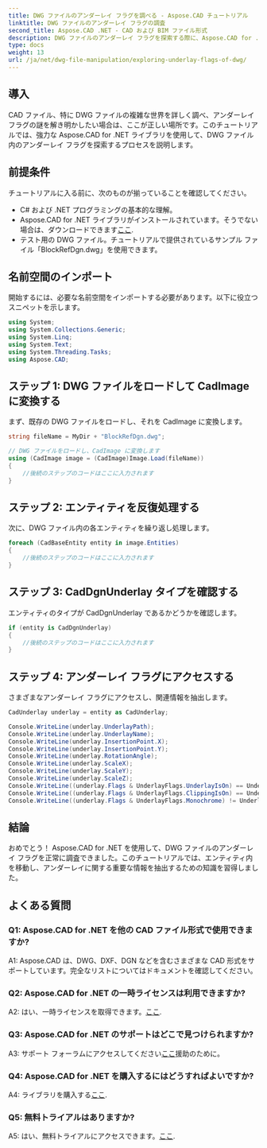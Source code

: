 ```yaml
---
title: DWG ファイルのアンダーレイ フラグを調べる - Aspose.CAD チュートリアル
linktitle: DWG ファイルのアンダーレイ フラグの調査
second_title: Aspose.CAD .NET - CAD および BIM ファイル形式
description: DWG ファイルのアンダーレイ フラグを探索する際に、Aspose.CAD for .NET の機能を解放します。ステップバイステップのガイドに従ってください。
type: docs
weight: 13
url: /ja/net/dwg-file-manipulation/exploring-underlay-flags-of-dwg/
---
```

## 導入

CAD ファイル、特に DWG ファイルの複雑な世界を詳しく調べ、アンダーレイ フラグの謎を解き明かしたい場合は、ここが正しい場所です。このチュートリアルでは、強力な Aspose.CAD for .NET ライブラリを使用して、DWG ファイル内のアンダーレイ フラグを探索するプロセスを説明します。

## 前提条件

チュートリアルに入る前に、次のものが揃っていることを確認してください。

- C# および .NET プログラミングの基本的な理解。
-  Aspose.CAD for .NET ライブラリがインストールされています。そうでない場合は、ダウンロードできます[ここ](https://releases.aspose.com/cad/net/).
- テスト用の DWG ファイル。チュートリアルで提供されているサンプル ファイル「BlockRefDgn.dwg」を使用できます。

## 名前空間のインポート

開始するには、必要な名前空間をインポートする必要があります。以下に役立つスニペットを示します。

```csharp
using System;
using System.Collections.Generic;
using System.Linq;
using System.Text;
using System.Threading.Tasks;
using Aspose.CAD;

```

## ステップ 1: DWG ファイルをロードして CadImage に変換する

まず、既存の DWG ファイルをロードし、それを CadImage に変換します。

```csharp
string fileName = MyDir + "BlockRefDgn.dwg";

// DWG ファイルをロードし、CadImage に変換します
using (CadImage image = (CadImage)Image.Load(fileName))
{
    //後続のステップのコードはここに入力されます
}
```

## ステップ 2: エンティティを反復処理する

次に、DWG ファイル内の各エンティティを繰り返し処理します。

```csharp
foreach (CadBaseEntity entity in image.Entities)
{
    //後続のステップのコードはここに入力されます
}
```

## ステップ 3: CadDgnUnderlay タイプを確認する

エンティティのタイプが CadDgnUnderlay であるかどうかを確認します。

```csharp
if (entity is CadDgnUnderlay)
{
    //後続のステップのコードはここに入力されます
}
```

## ステップ 4: アンダーレイ フラグにアクセスする

さまざまなアンダーレイ フラグにアクセスし、関連情報を抽出します。

```csharp
CadUnderlay underlay = entity as CadUnderlay;

Console.WriteLine(underlay.UnderlayPath);
Console.WriteLine(underlay.UnderlayName);
Console.WriteLine(underlay.InsertionPoint.X);
Console.WriteLine(underlay.InsertionPoint.Y);
Console.WriteLine(underlay.RotationAngle);
Console.WriteLine(underlay.ScaleX);
Console.WriteLine(underlay.ScaleY);
Console.WriteLine(underlay.ScaleZ);
Console.WriteLine((underlay.Flags & UnderlayFlags.UnderlayIsOn) == UnderlayFlags.UnderlayIsOn);
Console.WriteLine((underlay.Flags & UnderlayFlags.ClippingIsOn) == UnderlayFlags.ClippingIsOn);
Console.WriteLine((underlay.Flags & UnderlayFlags.Monochrome) != UnderlayFlags.Monochrome);
```

## 結論

おめでとう！ Aspose.CAD for .NET を使用して、DWG ファイルのアンダーレイ フラグを正常に調査できました。このチュートリアルでは、エンティティ内を移動し、アンダーレイに関する重要な情報を抽出するための知識を習得しました。

## よくある質問

### Q1: Aspose.CAD for .NET を他の CAD ファイル形式で使用できますか?

A1: Aspose.CAD は、DWG、DXF、DGN などを含むさまざまな CAD 形式をサポートしています。完全なリストについてはドキュメントを確認してください。

### Q2: Aspose.CAD for .NET の一時ライセンスは利用できますか?

 A2: はい、一時ライセンスを取得できます。[ここ](https://purchase.aspose.com/temporary-license/).

### Q3: Aspose.CAD for .NET のサポートはどこで見つけられますか?

 A3: サポート フォーラムにアクセスしてください[ここ](https://forum.aspose.com/c/cad/19)援助のために。

### Q4: Aspose.CAD for .NET を購入するにはどうすればよいですか?

A4: ライブラリを購入する[ここ](https://purchase.aspose.com/buy).

### Q5: 無料トライアルはありますか?

 A5: はい、無料トライアルにアクセスできます。[ここ](https://releases.aspose.com/).
